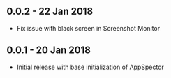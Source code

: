 ## 0.0.2 - 22 Jan 2018

* Fix issue with black screen in Screenshot Monitor


## 0.0.1 - 20 Jan 2018

* Initial release with base initialization of AppSpector

